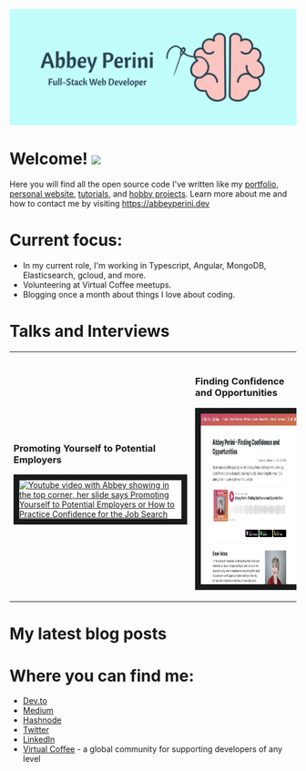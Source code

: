 ![Logo Banner](logobanner.png)

# Welcome! <img src="https://media.giphy.com/media/hvRJCLFzcasrR4ia7z/giphy.gif" width="25px">
Here you will find all the open source code I've written like my [portfolio](https://github.com/abbeyperini/Portfolio2.0), [personal website](https://github.com/abbeyperini/abbeyperini.github.io), [tutorials](https://github.com/abbeyperini/ReactReload), and [hobby projects](https://github.com/abbeyperini/Knitworthy). Learn more about me and how to contact me by visiting https://abbeyperini.dev

# Current focus:
* In my current role, I'm working in Typescript, Angular, MongoDB, Elasticsearch, gcloud, and more.
* Volunteering at Virtual Coffee meetups.
* Blogging once a month about things I love about coding.

# Talks and Interviews
<table class="table">
<tr>
<td>
<img width="400" height="1">

  <h3>Promoting Yourself to Potential Employers</h3>

<a href="https://youtu.be/NVaZu8--4p0?list=PLh9uT23TA65idCyc_orC85RefgY_-fKsG" target="_blank"><img src="./assets/L&LThumbnail.png" 
alt="Youtube video with Abbey showing in the top corner, her slide says Promoting Yourself to Potential Employers or How to Practice Confidence for the Job Search" width="300" height="300" border="10" /></a>

</td>
<td>
<img width="400" height="1">

  <h3>Finding Confidence and Opportunities</h3>

<a href="https://virtualcoffee.io/podcast/0302-abbey-perini/" target="_blank"><img src="./assets/podcastInterview.png" 
alt="screenshot of this podcast episode's page on virtualcoffee.io" width="300" height="300" border="10" /></a>

</td>
</tr>
</table>

# My latest blog posts 
<!-- MEDIUM-STORY-LIST:START -->
<!-- MEDIUM-STORY-LIST:END -->

# Where you can find me:
* [Dev.to](https://dev.to/abbeyperini)
* [Medium](https://medium.com/@abbeyperini)
* [Hashnode](https://abbeyperini.hashnode.dev/)
* [Twitter](https://twitter.com/AbbeyPerini)
* [LinkedIn](https://www.linkedin.com/in/abigail-perini/)
* [Virtual Coffee](https://virtualcoffee.io/) - a global community for supporting developers of any level
